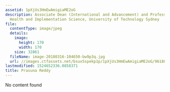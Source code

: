 ```yaml
---
assetid: 1pXjUs3HmEwAmigiaME2oG
description: Associate Dean (International and Advancement) and Professor of Mental
  Health and Implementation Science, University of Technology Sydney
file:
  contentType: image/jpeg
  details:
    image:
      height: 170
      width: 170
    size: 32861
  fileName: image-20180316-104650-bw9p3q.jpg
  url: //images.ctfassets.net/bsux5spekp1p/1pXjUs3HmEwAmigiaME2oG/9618812af93b5c56d124d1023cb8ef88/image-20180316-104650-bw9p3q.jpg
lastmodified: 1524652336.0858371
title: Prasuna Reddy
---
```

No content found